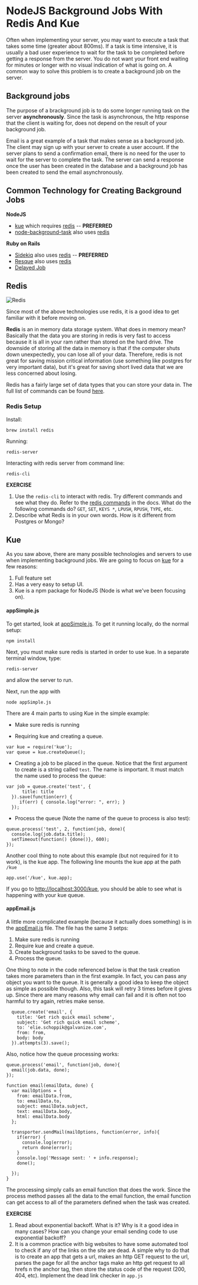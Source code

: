 # NodeJS Background Jobs With Redis And Kue

Often when implementing your server, you may want to execute a task that takes some time (greater about 800ms).  If a task is time intensive, it is usually a bad user experience to wait for the task to be completed before getting a response from the server.  You do not want your front end waiting for minutes or longer with no visual indication of what is going on.  A common way to solve this problem is to create a background job on the server.

## Background jobs

The purpose of a brackground job is to do some longer running task on the server __asynchronously__.  Since the task is asynchronous, the http response that the client is waiting for, does not depend on the result of your background job.

Email is a great example of a task that makes sense as a background job.  The client may sign up with your server to create a user account.  If the server plans to send a confirmation email, there is no need for the user to wait for the server to complete the task.  The server can send a response once the user has been created in the database and a background job has been created to send the email asynchronously.

## Common Technology for Creating Background Jobs

__NodeJS__

* [kue](https://github.com/Automattic/kue) which requires [redis](http://redis.io/)  -- __PREFERRED__
* [node-background-task](https://github.com/Kinvey/node-background-task) also uses [redis](http://redis.io/)

__Ruby on Rails__

* [Sidekiq](https://github.com/mperham/sidekiq) also uses [redis](http://redis.io/) -- __PREFERRED__
* [Resque](https://github.com/resque/resque) also uses [redis](http://redis.io/)
* [Delayed Job](https://github.com/collectiveidea/delayed_job)

## Redis

![Redis](https://acom.azurecomcdn.net/80C57D/cdn/cvt-13f9af988a3bce151b5f3666660fb76825069825048a47e2c3f78ca61c38c685/images/page/services/cache/redis.png)

Since most of the above technologies use redis, it is a good idea to get familiar with it before moving on.

__Redis__ is an in memory data storage system.  What does in memory mean?  Basically that the data you are storing in redis is very fast to access because it is all in your ram rather than stored on the hard drive.  The downside of storing all the data in memory is that if the computer shuts down unexpectedly, you can lose all of your data.  Therefore, redis is not great for saving mission critical information (use something like postgres for very important data), but it's great for saving short lived data that we are less concerned about losing.

Redis has a fairly large set of data types that you can store your data in.  The full list of commands can be found [here](http://redis.io/commands).


### Redis Setup

Install:

```
brew install redis
```

Running:

```
redis-server
```

Interacting with redis server from command line:

```
redis-cli
```

__EXERCISE__

1. Use the `redis-cli` to interact with redis.  Try different commands and see what they do.  Refer to the [redis commands](http://redis.io/commands) in the docs.  What do the following commands do? `GET`, `SET`, `KEYS *`, `LPUSH`, `RPUSH`, `TYPE`, etc.
2. Describe what Redis is in your own words.  How is it different from Postgres or Mongo?

## Kue

As you saw above, there are many possible technologies and servers to use when implementing background jobs.  We are going to focus on [kue](https://github.com/Automattic/kue) for a few reasons:

1. Full feature set
2. Has a very easy to setup UI.
3. Kue is a npm package for NodeJS (Node is what we've been focusing on).


#### appSimple.js

To get started, look at [appSimple.js](appSimple.js).  To get it running locally, do the normal setup:

```
npm install
```

Next, you must make sure redis is started in order to use kue.  In a separate terminal window, type:

```
redis-server
```
and allow the server to run.

Next, run the app with 

```
node appSimple.js
```

There are 4 main parts to using Kue in the simple example:

* Make sure redis is running

* Requiring kue and creating a queue.

```
var kue = require('kue');
var queue = kue.createQueue();
```

* Creating a job to be placed in the queue.  Notice that the first argument to create is a string called `test`.  The name is important.  It must match the name used to process the queue:

```
var job = queue.create('test', {
      title: title
  }).save(function(err) {
     if(err) { console.log("error: ", err); }
  });  
```

* Process the queue (Note the name of the queue to process is also test):

```
queue.process('test', 2, function(job, done){
  console.log(job.data.title);
  setTimeout(function() {done()}, 600);
});
```

Another cool thing to note about this example (but not required for it to work), is the kue app.  The following line mounts the kue app at the path `/kue`

```
app.use('/kue', kue.app);
```

If you go to [http://localhost:3000/kue](http://localhost:3000/kue), you should be able to see what is happening with your kue queue.

#### appEmail.js

A little more complicated example (because it actually does something) is in the [appEmail.js](appEmail.js) file.  The file has the same 3 setps:

1. Make sure redis is running
2. Require kue and create a queue.
3. Create background tasks to be saved to the queue.
4. Process the queue.

One thing to note in the code referenced below is that the task creation takes more parameters than in the first example.  In fact, you can pass any object you want to the queue.  It is generally a good idea to keep the object as simple as possible though.  Also, this task will retry 3 times before it gives up.  Since there are many reasons why email can fail and it is often not too harmful to try again, retries make sense.

```
  queue.create('email', {
    title: 'Get rich quick email scheme',
    subject: 'Get rich quick email scheme',
    to: 'elie.schoppik@galvanize.com',
    from: from,
    body: body
  }).attempts(3).save(); 
```

Also, notice how the queue processing works:

```
queue.process('email', function(job, done){
  email(job.data, done);
});

function email(emailData, done) {
  var mailOptions = {
    from: emailData.from,
    to: emailData.to,
    subject: emailData.subject,
    text: emailData.body,
    html: emailData.body
  };

  transporter.sendMail(mailOptions, function(error, info){
    if(error) {
      console.log(error);
      return done(error);
    }
    console.log('Message sent: ' + info.response);
    done();
    
  });
}
```

The processing simply calls an email function that does the work.  Since the process method passes all the data to the email function, the email function can get access to all of the parameters defined when the task was created.

__EXERCISE__

1. Read about exponential backoff.  What is it?  Why is it a good idea in many cases?  How can you change your email sending code to use exponential backoff?
2. It is a common practice with big websites to have some automated tool to check if any of the links on the site are dead.  A simple why to do that is to create an app that gets a url, makes an http GET request to the url, parses the page for all the anchor tags make an http get request to all hrefs n the anchor tag, then store the status code of the request (200, 404, etc).  Implement the dead link checker in `app.js`

